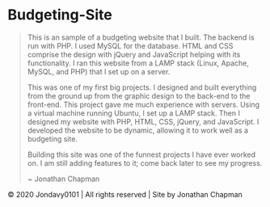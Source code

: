 # Budgeting-Site
>This is an sample of a budgeting website that I built. The backend is run with PHP. I used MySQL for the database. HTML and CSS comprise the design with jQuery and JavaScript helping with its functionality. I ran this website from a LAMP stack (Linux, Apache, MySQL, and PHP) that I set up on a server.
>
>This was one of my first big projects. I designed and built everything from the ground up from the graphic design to the back-end to the front-end. This project gave me much experience with servers. Using a virtual machine running Ubuntu, I set up a LAMP stack. Then I designed my website with PHP, HTML, CSS, jQuery, and JavaScript. I developed the website to be dynamic, allowing it to work well as a budgeting site.
>
>Building this site was one of the funnest projects I have ever worked on. I am still adding features to it; come back later to see my progress.
>
>~ Jonathan Chapman

© 2020 Jondavy0101  |  All rights reserved  |  Site by Jonathan Chapman
